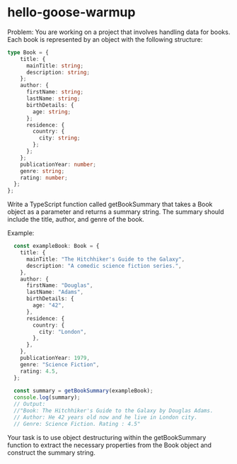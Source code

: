 # hello-goose-warmup
Problem:
You are working on a project that involves handling data for books. Each book is represented by an object with the following structure:
```ts
type Book = {
    title: {
      mainTitle: string;
      description: string;
    };
    author: {
      firstName: string;
      lastName: string;
      birthDetails: {
        age: string;
      };
      residence: {
        country: {
          city: string;
        };
      };
    };
    publicationYear: number;
    genre: string;
    rating: number;
  };
};
```
Write a TypeScript function called getBookSummary that takes a Book object as a parameter and returns a summary string. The summary should include the title, author, and genre of the book.

Example:
```ts
  const exampleBook: Book = {
    title: {
      mainTitle: "The Hitchhiker's Guide to the Galaxy",
      description: "A comedic science fiction series.",
    },
    author: {
      firstName: "Douglas",
      lastName: "Adams",
      birthDetails: {
        age: "42",
      },
      residence: {
        country: {
          city: "London",
        },
      },
    },
    publicationYear: 1979,
    genre: "Science Fiction",
    rating: 4.5,
  };
  
  const summary = getBookSummary(exampleBook);
  console.log(summary);
  // Output: 
  //"Book: The Hitchhiker's Guide to the Galaxy by Douglas Adams. 
  // Author: He 42 years old now and he live in London city. 
  // Genre: Science Fiction. Rating : 4.5"
```
Your task is to use object destructuring within the getBookSummary function to extract the necessary properties from the Book object and construct the summary string.
